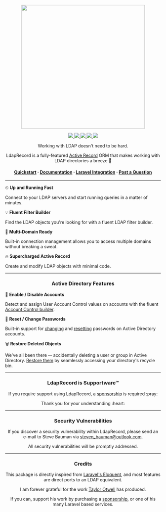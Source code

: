 <!-- readme.md -->

<p align="center">
    <img src="https://ldaprecord.com/logo.svg" width="400">
</p>

<p align="center">
    <a href="https://github.com/DirectoryTree/LdapRecord/actions">
        <img src="https://img.shields.io/github/workflow/status/directorytree/ldaprecord/run-tests.svg?style=flat-square">
    </a>
    <a href="https://scrutinizer-ci.com/g/DirectoryTree/LdapRecord/?branch=master">
        <img src="https://img.shields.io/scrutinizer/g/DirectoryTree/LdapRecord/master.svg?style=flat-square"/>
    </a>
    <a href="https://packagist.org/packages/DirectoryTree/LdapRecord">
        <img src="https://img.shields.io/packagist/dt/DirectoryTree/LdapRecord.svg?style=flat-square"/>
    </a>
    <a href="https://packagist.org/packages/DirectoryTree/LdapRecord">
        <img src="https://img.shields.io/packagist/v/DirectoryTree/LdapRecord.svg?style=flat-square"/>
    </a>
    <a href="https://packagist.org/packages/DirectoryTree/LdapRecord">
        <img src="https://img.shields.io/github/license/DirectoryTree/LdapRecord.svg?style=flat-square"/>
    </a>
</p>

<p align="center">
    Working with LDAP doesn't need to be hard.
</p>

<p align="center">
    LdapRecord is a fully-featured <a href="https://en.wikipedia.org/wiki/Active_record_pattern">Active Record</a>
    ORM that makes working with LDAP directories a breeze 🍃
</p>

<h4 align="center">
    <a href="https://ldaprecord.com/docs/core/v2/quickstart/">Quickstart</a>
    <span> · </span>
    <a href="https://ldaprecord.com/docs/core/v2/">Documentation</a>
    <span> · </span>
    <a href="https://github.com/DirectoryTree/LdapRecord-Laravel">Laravel Integration</a>
    <span> · </span>
    <a href="https://github.com/DirectoryTree/LdapRecord/discussions/new">Post a Question</a>
</h4>

---

⏲ **Up and Running Fast**

Connect to your LDAP servers and start running queries in a matter of minutes.

💡 **Fluent Filter Builder**

Find the LDAP objects you're looking for with a fluent LDAP filter builder.

💼 **Multi-Domain Ready**

Built-in connection management allows you to access multiple domains without breaking a sweat.

🔥 **Supercharged Active Record**

Create and modify LDAP objects with minimal code.

---

<h3 align="center">
Active Directory Features
</h3>

🚪 **Enable / Disable Accounts**

Detect and assign User Account Control values on accounts with the fluent [Account Control builder](https://ldaprecord.com/docs/core/v2/active-directory/users/#uac).

🔑 **Reset / Change Passwords**

Built-in support for [changing](https://ldaprecord.com/docs/core/v2/active-directory/users/#changing-passwords) and [resetting](https://ldaprecord.com/docs/core/v2/active-directory/users/#resetting-passwords) passwords on Active Directory accounts.

🗑 **Restore Deleted Objects**

We've all been there -- accidentally deleting a user or group in Active Directory. [Restore them](https://ldaprecord.com/docs/core/v2/models/#restoring-deleted-models) by seamlessly accessing your directory's recycle bin.

---

<h3 align="center">LdapRecord is Supportware™</h3>

<p align="center">If you require support using LdapRecord, a <a href="https://github.com/sponsors/stevebauman">sponsorship</a> is required :pray:</p>

<p align="center">Thank you for your understanding :heart:</p>

--- 

<h3 align="center">Security Vulnerabilities</h3>

<p align="center">If you discover a security vulnerability within LdapRecord, please send an e-mail to Steve Bauman via <a href="mailto:steven_bauman@outlook.com">steven_bauman@outlook.com</a>.</p>

<p align="center">All security vulnerabilities will be promptly addressed.</p>

---

<h3 align="center">Credits</h3>

<p align="center">This package is directly inspired from <a href="https://laravel.com/docs/eloquent">Laravel's Eloquent</a>, and most features are direct ports to an LDAP equivalent.</p>

<p align="center">I am forever grateful for the work <a href="https://github.com/taylorotwell">Taylor Otwell</a> has produced.</p>

<p align="center">If you can, support his work by purchasing a <a href="https://github.com/sponsors/taylorotwell">sponsorship</a>, or one of his many Laravel based services.</p>
